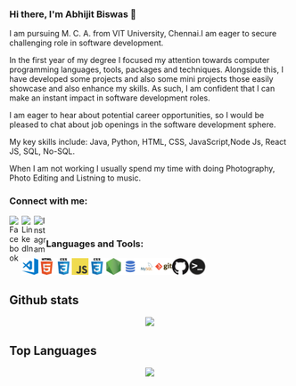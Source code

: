 ### Hi there, I'm Abhijit Biswas 👋

I am pursuing M. C. A. from VIT University, Chennai.I am eager to secure challenging role in software development.

In the first year of my degree I focused my attention towards computer programming languages, tools, packages and techniques. Alongside this, I have developed some projects and also some mini projects those easily showcase and also enhance my skills. As such, I am confident that I can make an instant impact in software development roles.

I am eager to hear about potential career opportunities, so I would be pleased to chat about job openings in the software development sphere.

My key skills include: Java, Python, HTML, CSS, JavaScript,Node Js, React JS, SQL, No-SQL.

When I am not working I usually spend my time with doing Photography, Photo Editing and Listning to music.

### Connect with me:

<a href="https://www.facebook.com/profile.php?id=100005429806880"><img align="left" alt="Facebook" src="https://cdn.jsdelivr.net/npm/simple-icons@4.24.0/icons/facebook.svg" width="22px" style={color:white} /></a>
<a href="https://www.linkedin.com/in/abhijit-biswas-0975351a5/"><img align="left" alt="LinkedIn" src="https://cdn.jsdelivr.net/npm/simple-icons@v3/icons/linkedin.svg" width="22px" /></a>
<a href="https://www.instagram.com/abhi.jit12/"><img align="left" alt="Instagram" src="https://cdn.jsdelivr.net/npm/simple-icons@v3/icons/instagram.svg" width="22px" /></a>
<br/>

### Languages and Tools:
<a href="https://code.visualstudio.com/"><img align="left" alt="Visual Studio Code" src="https://raw.githubusercontent.com/github/explore/80688e429a7d4ef2fca1e82350fe8e3517d3494d/topics/visual-studio-code/visual-studio-code.png" width="30px" /></a>
<a href="https://developer.mozilla.org/en-US/docs/Web/Guide/HTML/HTML5"><img align="left" alt="HTML5" src="https://raw.githubusercontent.com/github/explore/80688e429a7d4ef2fca1e82350fe8e3517d3494d/topics/html/html.png" width="30px" /></a>
<a href="https://developer.mozilla.org/en-US/docs/Web/CSS"><img align="left" alt="CSS3" src="https://raw.githubusercontent.com/github/explore/80688e429a7d4ef2fca1e82350fe8e3517d3494d/topics/css/css.png" width="30px" /></a>
<a href="https://www.javascript.com/"><img align="left" alt="JavaScript" src="https://raw.githubusercontent.com/github/explore/80688e429a7d4ef2fca1e82350fe8e3517d3494d/topics/javascript/javascript.png" width="30px" /></a>
<a href="https://reactjs.org/"><img align="left" alt="React" src="https://raw.githubusercontent.com/github/explore/80688e429a7d4ef2fca1e82350fe8e3517d3494d/topics/css/css.png" width="30px" /></a>
<a href="https://nodejs.org/en/"><img align="left" alt="Node.js" src="https://raw.githubusercontent.com/github/explore/80688e429a7d4ef2fca1e82350fe8e3517d3494d/topics/nodejs/nodejs.png" width="30px" /></a>
<a href="https://www.javatpoint.com/sql-tutorial#:~:text=SQL%20stands%20for%20Structured%20Query,%2C%20and%20modifying%20rows%2C%20etc."><img align="left" alt="SQL" src="https://raw.githubusercontent.com/github/explore/80688e429a7d4ef2fca1e82350fe8e3517d3494d/topics/sql/sql.png" width="30px" /></a>
<a href="https://www.mysql.com/"><img align="left" alt="MySQL" src="https://raw.githubusercontent.com/github/explore/80688e429a7d4ef2fca1e82350fe8e3517d3494d/topics/mysql/mysql.png" width="30px" /></a>
<a href="https://git-scm.com/"><img align="left" alt="Git" src="https://raw.githubusercontent.com/github/explore/80688e429a7d4ef2fca1e82350fe8e3517d3494d/topics/git/git.png" width="30px" /></a>
<a href="https://github.com/"><img align="left" alt="Github" src="https://raw.githubusercontent.com/github/explore/78df643247d429f6cc873026c0622819ad797942/topics/github/github.png" width="30px" /></a>
<a href="https://www.microsoft.com/en-us/p/windows-terminal/9n0dx20hk701?activetab=pivot:overviewtab"><img align="left" alt="Terminal" src="https://raw.githubusercontent.com/github/explore/80688e429a7d4ef2fca1e82350fe8e3517d3494d/topics/terminal/terminal.png" width="30px" /></a>

<br/>
<br/>
<div>

## Github stats
 <p align="center"> 
<img src="https://github-readme-stats.vercel.app/api?username=abhijit99biswas&&show_icons=true&title_color=ffffff&icon_color=bb2acf&text_color=daf7dc&bg_color=151515"/>
</p>


## Top Languages
 <p align="center"> 
<img src="https://github-readme-stats-aj8vj7k8x.vercel.app/api/top-langs/?username=abhijit99biswas&layout=compact&title_color=ffc857&icon_color=8ac926&text_color=daf7dc&bg_color=151515&card_width=400"/>
</p>


</div>


<!---
abhijit99biswas/abhijit99biswas is a ✨ special ✨ repository because its `README.md` (this file) appears on your GitHub profile.
You can click the Preview link to take a look at your changes.
--->
